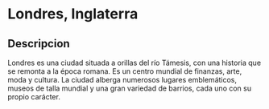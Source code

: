 # Londres, Inglaterra 

## Descripcion

Londres es una ciudad situada a orillas del río Támesis, con una historia que se remonta a la época romana. Es un centro mundial de finanzas, arte, moda y cultura. La ciudad alberga numerosos lugares emblemáticos, museos de talla mundial y una gran variedad de barrios, cada uno con su propio carácter.